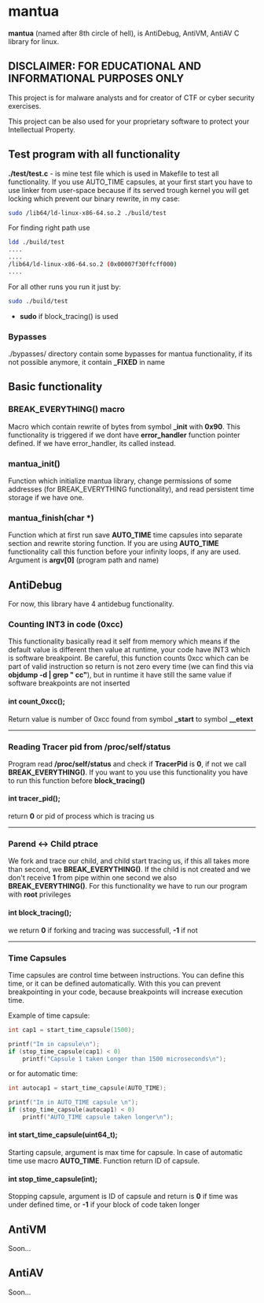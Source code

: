 # mantua

**mantua** (named after 8th circle of hell), is AntiDebug, AntiVM, AntiAV C library for linux.

## DISCLAIMER: FOR EDUCATIONAL AND INFORMATIONAL PURPOSES ONLY

This project is for malware analysts and for creator of CTF or cyber security exercises.

This project can be also used for your proprietary software to protect your Intellectual Property.

## Test program with all functionality

**./test/test.c** - is mine test file which is used in Makefile to test all functionality. If you use AUTO_TIME capsules, at your first start you have to use linker from user-space because if its served trough kernel you will get locking which prevent our binary rewrite, in my case:

```bash
sudo /lib64/ld-linux-x86-64.so.2 ./build/test
```

For finding right path use

```bash
ldd ./build/test
....
....
/lib64/ld-linux-x86-64.so.2 (0x00007f30ffcff000)
....
```

For all other runs you run it just by:

```bash
sudo ./build/test
```

* **sudo** if block_tracing() is used

### Bypasses

./bypasses/ directory contain some bypasses for mantua functionality, if its not possible anymore, it contain **_FIXED** in name

## Basic functionality

### BREAK_EVERYTHING() macro

Macro which contain rewrite of bytes from symbol **_init** with **0x90**. This functionality is triggered if we dont have **error_handler** function pointer defined. If we have error_handler, its called instead.

### mantua_init()

Function which initialize mantua library, change permissions of some addresses (for BREAK_EVERYTHING functionality), and read persistent time storage if we have one.

### mantua_finish(char *)

Function which at first run save **AUTO_TIME** time capsules into separate section and rewrite storing function. If you are using **AUTO_TIME** functionality call this function before your infinity loops, if any are used. Argument is **argv[0]** (program path and name)

## AntiDebug

For now, this library have 4 antidebug functionality.

### Counting INT3 in code (0xcc)

This functionality basically read it self from memory which means if the default value is different then value at runtime, your code have INT3 which is software breakpoint. Be careful, this function counts 0xcc which can be part of valid instruction so return is not zero every time (we can find this via **objdump -d | grep " cc"**), but in runtime it have still the same value if software breakpoints are not inserted

#### int count_0xcc();

Return value is number of 0xcc found from symbol **_start** to symbol **__etext**

---

### Reading Tracer pid from /proc/self/status 

Program read **/proc/self/status** and check if **TracerPid** is **0**, if not we call **BREAK_EVERYTHING()**. If you want to you use this functionality you have to run this function before **block_tracing()**

#### int tracer_pid();

return **0** or pid of process which is tracing us

---

### Parend <-> Child ptrace

We fork and trace our child, and child start tracing us, if this all takes more than second, we **BREAK_EVERYTHING()**. If the child is not created and we don't receive **1** from pipe within one second we also **BREAK_EVERYTHING()**. For this functionality we have to run our program with **root** privileges

#### int block_tracing();

we return **0** if forking and tracing was successfull, **-1** if not

---

### Time Capsules

Time capsules are control time between instructions. You can define this time, or it can be defined automatically.  With this you can prevent breakpointing in your code, because breakpoints will increase execution time.

Example of time capsule:

```c
int cap1 = start_time_capsule(1500);

printf("Im in capsule\n");
if (stop_time_capsule(cap1) < 0)
    printf("Capsule 1 taken Longer than 1500 microseconds\n");
```

or for automatic time:

```c
int autocap1 = start_time_capsule(AUTO_TIME);

printf("Im in AUTO_TIME capsule \n");
if (stop_time_capsule(autocap1) < 0)
    printf("AUTO_TIME capsule taken longer\n");
```

#### int start_time_capsule(uint64_t);

Starting capsule, argument is max time for capsule. In case of automatic time use macro **AUTO_TIME**. Function return ID of capsule.

#### int stop_time_capsule(int);

Stopping capsule, argument is ID of capsule and return is **0** if time was under defined time, or **-1** if your block of code taken longer

## AntiVM

Soon...

## AntiAV

Soon...



